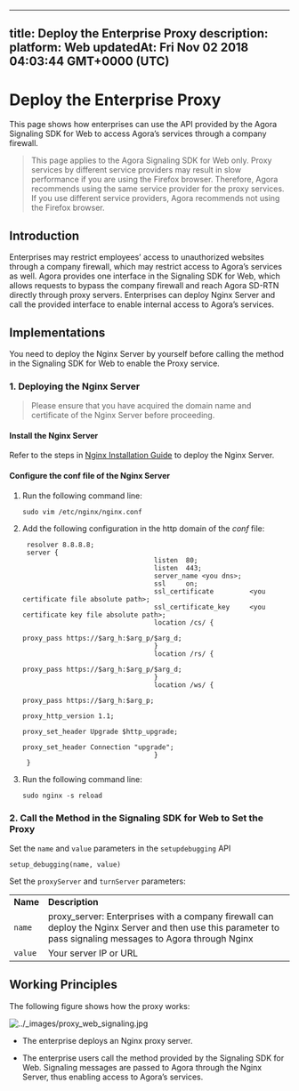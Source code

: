 
---
title: Deploy the Enterprise Proxy
description: 
platform: Web
updatedAt: Fri Nov 02 2018 04:03:44 GMT+0000 (UTC)
---
# Deploy the Enterprise Proxy
This page shows how enterprises can use the API provided by the Agora Signaling SDK for Web to access Agora’s services through a company firewall.

> This page applies to the Agora Signaling SDK for Web only. Proxy services by different service providers may result in slow performance if you are using the Firefox browser. Therefore, Agora recommends using the same service provider for the proxy services. If you use different service providers, Agora recommends not using the Firefox browser.

## Introduction

Enterprises may restrict employees’ access to unauthorized websites through a company firewall, which may restrict access to Agora’s services as well. Agora provides one interface in the Signaling SDK for Web, which allows requests to bypass the company firewall and reach Agora SD-RTN directly through proxy servers. Enterprises can deploy Nginx Server and call the provided interface to enable internal access to Agora’s services.

## Implementations

You need to deploy the Nginx Server by yourself before calling the method in the Signaling SDK for Web to enable the Proxy service. 

### 1. Deploying the Nginx Server

> Please ensure that you have acquired the domain name and certificate of the Nginx Server before proceeding.

#### Install the Nginx Server

Refer to the steps in [Nginx Installation Guide](https://www.nginx.com/resources/wiki/start/topics/tutorials/install/) to deploy the Nginx Server.

#### Configure the conf file of the Nginx Server

1.  Run the following command line:

	```
	sudo vim /etc/nginx/nginx.conf
	```

2.  Add the following configuration in the http domain of the *conf* file:

	```
	 resolver 8.8.8.8;
	 server {
									 listen  80;
									 listen  443;
									 server_name <you dns>;
									 ssl     on;
									 ssl_certificate         <you certificate file absolute path>;
									 ssl_certificate_key     <you certificate key file absolute path>;
									 location /cs/ {
																	 proxy_pass https://$arg_h:$arg_p/$arg_d;
									 }
									 location /rs/ {
																	 proxy_pass https://$arg_h:$arg_p/$arg_d;
									 }
									 location /ws/ {
																	 proxy_pass https://$arg_h:$arg_p;
																	 proxy_http_version 1.1;
																	 proxy_set_header Upgrade $http_upgrade;
																	 proxy_set_header Connection "upgrade";
									 }
	 }
	```


3.  Run the following command line:

	```
	sudo nginx -s reload
	```

### 2. Call the Method in the Signaling SDK for Web to Set the Proxy

Set the `name` and `value` parameters in the `setupdebugging` API

```
setup_debugging(name, value)
```

Set the `proxyServer` and `turnServer` parameters:

<table>
<colgroup>
<col/>
<col/>
</colgroup>
<tbody>
<tr><td><strong>Name</strong></td>
<td><strong>Description</strong></td>
</tr>
<tr><td><code>name</code></td>
<td>proxy_server: Enterprises with a company firewall can deploy the Nginx Server and then use this parameter to pass signaling messages to Agora through Nginx</td>
</tr>
<tr><td><code>value</code></td>
<td>Your server IP or URL</td>
</tr>
</tbody>
</table>


## Working Principles

The following figure shows how the proxy works:

<img alt="../_images/proxy_web_signaling.jpg" src="https://web-cdn.agora.io/docs-files/en/proxy_web_signaling.jpg" />


-   The enterprise deploys an Nginx proxy server.

-   The enterprise users call the method provided by the Signaling SDK for Web. Signaling messages are passed to Agora through the Nginx Server, thus enabling access to Agora’s services.


